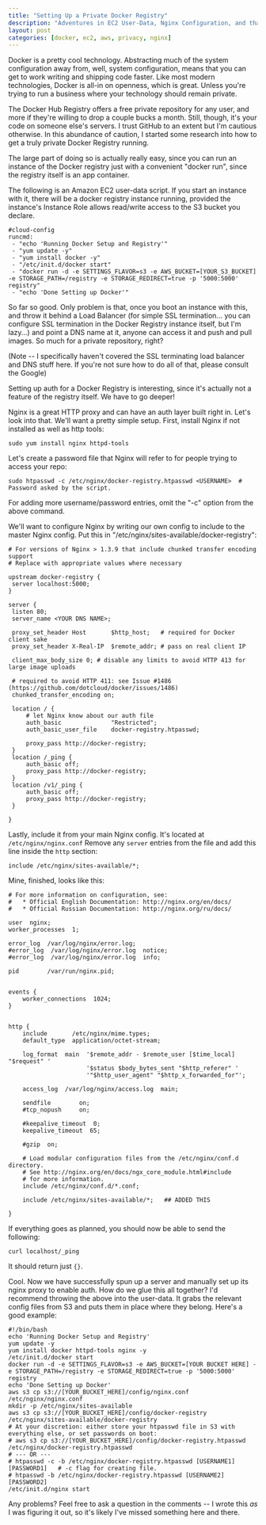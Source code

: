 ```yaml
---
title: "Setting Up a Private Docker Registry"
description: "Adventures in EC2 User-Data, Nginx Configuration, and that sweet, sweet Dockerized life."
layout: post
categories: [docker, ec2, aws, privacy, nginx]
---
```

Docker is a pretty cool technology. Abstracting much of the system configuration away from, well, system configuration, means that you can get to work writing and shipping code faster. Like most modern technologies, Docker is all-in on openness, which is great. Unless you're trying to run a business where your technology should remain private. 

The Docker Hub Registry offers a free private repository for any user, and more if they're willing to drop a couple bucks a month. Still, though, it's your code on someone else's servers. I trust GitHub to an extent but I'm cautious otherwise. In this abundance of caution, I started some research into how to get a truly private Docker Registry running.

The large part of doing so is actually really easy, since you can run an instance of the Docker registry just with a convenient "docker run", since the registry itself is an app container.

The following is an Amazon EC2 user-data script. If you start an instance with it, there will be a docker registry instance running, provided the instance's Instance Role allows read/write access to the S3 bucket you declare.

	#cloud-config
	runcmd:
	 - "echo 'Running Docker Setup and Registry'"
	 - "yum update -y"
	 - "yum install docker -y"
	 - "/etc/init.d/docker start"
	 - "docker run -d -e SETTINGS_FLAVOR=s3 -e AWS_BUCKET=[YOUR_S3_BUCKET] -e STORAGE_PATH=/registry -e STORAGE_REDIRECT=true -p '5000:5000' registry"
	 - "echo 'Done Setting up Docker'"

So far so good. Only problem is that, once you boot an instance with this, and throw it behind a Load Balancer (for simple SSL termination... you can configure SSL termination in the Docker Registry instance itself, but I'm lazy...) and point a DNS name at it, anyone can access it and push and pull images. So much for a private repository, right?

(Note -- I specifically haven't covered the SSL terminating load balancer and DNS stuff here. If you're not sure how to do all of that, please consult the Google)

Setting up auth for a Docker Registry is interesting, since it's actually not a feature of the registry itself. We have to go deeper!

Nginx is a great HTTP proxy and can have an auth layer built right in. Let's look into that. We'll want a pretty simple setup. First, install Nginx if not installed as well as http tools:

	sudo yum install nginx httpd-tools

Let's create a password file that Nginx will refer to for people trying to access your repo:

	sudo htpasswd -c /etc/nginx/docker-registry.htpasswd <USERNAME>  # Password asked by the script.

For adding more username/password entries, omit the "-c" option from the above command.

We'll want to configure Nginx by writing our own config to include to the master Nginx config. Put this in "/etc/nginx/sites-available/docker-registry":

	# For versions of Nginx > 1.3.9 that include chunked transfer encoding support
	# Replace with appropriate values where necessary

	upstream docker-registry {
	 server localhost:5000;
	}

	server {
	 listen 80;
	 server_name <YOUR DNS NAME>;

	 proxy_set_header Host       $http_host;   # required for Docker client sake
	 proxy_set_header X-Real-IP  $remote_addr; # pass on real client IP

	 client_max_body_size 0; # disable any limits to avoid HTTP 413 for large image uploads

	 # required to avoid HTTP 411: see Issue #1486 (https://github.com/dotcloud/docker/issues/1486)
	 chunked_transfer_encoding on;

	 location / {
	     # let Nginx know about our auth file
	     auth_basic              "Restricted";
	     auth_basic_user_file    docker-registry.htpasswd;

	     proxy_pass http://docker-registry;
	 }
	 location /_ping {
	     auth_basic off;
	     proxy_pass http://docker-registry;
	 }
	 location /v1/_ping {
	     auth_basic off;
	     proxy_pass http://docker-registry;
	 }

	}


Lastly, include it from your main Nginx config. It's located at `/etc/nginx/nginx.conf` Remove any `server` entries from the file and add this line inside the `http` section:

	include /etc/nginx/sites-available/*;

Mine, finished, looks like this:

	# For more information on configuration, see:
	#   * Official English Documentation: http://nginx.org/en/docs/
	#   * Official Russian Documentation: http://nginx.org/ru/docs/

	user  nginx;
	worker_processes  1;

	error_log  /var/log/nginx/error.log;
	#error_log  /var/log/nginx/error.log  notice;
	#error_log  /var/log/nginx/error.log  info;

	pid        /var/run/nginx.pid;


	events {
	    worker_connections  1024;
	}


	http {
	    include       /etc/nginx/mime.types;
	    default_type  application/octet-stream;

	    log_format  main  '$remote_addr - $remote_user [$time_local] "$request" '
	                      '$status $body_bytes_sent "$http_referer" '
	                      '"$http_user_agent" "$http_x_forwarded_for"';

	    access_log  /var/log/nginx/access.log  main;

	    sendfile        on;
	    #tcp_nopush     on;

	    #keepalive_timeout  0;
	    keepalive_timeout  65;

	    #gzip  on;

	    # Load modular configuration files from the /etc/nginx/conf.d directory.
	    # See http://nginx.org/en/docs/ngx_core_module.html#include
	    # for more information.
	    include /etc/nginx/conf.d/*.conf;

	    include /etc/nginx/sites-available/*;   ## ADDED THIS

	}

If everything goes as planned, you should now be able to send the following:

	curl localhost/_ping

It should return just `{}`. 

Cool. Now we have successfully spun up a server and manually set up its nginx proxy to enable auth. How do we glue this all together? I'd recommend throwing the above into the user-data. It grabs the relevant config files from S3 and puts them in place where they belong. Here's a good example:

	#!/bin/bash
	echo 'Running Docker Setup and Registry'
	yum update -y
	yum install docker httpd-tools nginx -y
	/etc/init.d/docker start
	docker run -d -e SETTINGS_FLAVOR=s3 -e AWS_BUCKET=[YOUR BUCKET HERE] -e STORAGE_PATH=/registry -e STORAGE_REDIRECT=true -p '5000:5000' registry
	echo 'Done Setting up Docker'
	aws s3 cp s3://[YOUR_BUCKET_HERE]/config/nginx.conf /etc/nginx/nginx.conf
	mkdir -p /etc/nginx/sites-available
	aws s3 cp s3://[YOUR_BUCKET_HERE]/config/docker-registry /etc/nginx/sites-available/docker-registry
	# At your discretion: either store your htpasswd file in S3 with everything else, or set passwords on boot:
	# aws s3 cp s3://[YOUR_BUCKET_HERE]/config/docker-registry.htpasswd /etc/nginx/docker-registry.htpasswd
	# --- OR ---
	# htpasswd -c -b /etc/nginx/docker-registry.htpasswd [USERNAME1] [PASSWORD1]   # -c flag for creating file.
	# htpasswd -b /etc/nginx/docker-registry.htpasswd [USERNAME2] [PASSWORD2]
    /etc/init.d/nginx start
	

Any problems? Feel free to ask a question in the comments -- I wrote this _as_ I was figuring it out, so it's likely I've missed something here and there.
